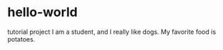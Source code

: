 # hello-world
tutorial project
I am a student, and I really like dogs. My favorite food is potatoes.
